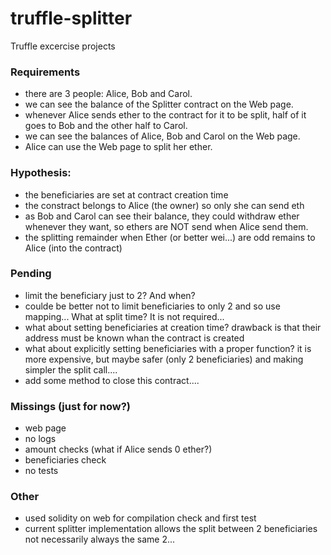 # truffle-splitter
Truffle excercise projects

### Requirements

- there are 3 people: Alice, Bob and Carol.
- we can see the balance of the Splitter contract on the Web page.
- whenever Alice sends ether to the contract for it to be split, half of it goes to Bob and the other half to Carol.
- we can see the balances of Alice, Bob and Carol on the Web page.
- Alice can use the Web page to split her ether.

### Hypothesis:

- the beneficiaries are set at contract creation time 
- the constract belongs to Alice (the owner) so only she can send eth
- as Bob and Carol can see their balance, they could withdraw ether whenever they want, so ethers are NOT send when Alice send them.
- the splitting remainder when Ether (or better wei...) are odd remains to Alice (into the contract)

### Pending

- limit the beneficiary just to 2? And when?
- coulde be better not to limit beneficiaries to only 2 and so use mapping... What at split time? It is not required...
- what about setting beneficiaries at creation time? drawback is that their address must be known whan the contract is created
- what about explicitly setting beneficiaries with a proper function? it is more expensive, but maybe safer (only 2 beneficiaries) and making simpler the split call....
- add some method to close this contract....

### Missings (just for now?)

- web page
- no logs
- amount checks (what if Alice sends 0 ether?)
- beneficiaries check
- no tests

### Other
- used solidity on web for compilation check and first test
- current splitter implementation allows the split between 2 beneficiaries not necessarily always the same 2...
